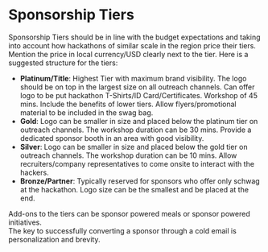 # Sponsorship Tiers

Sponsorship Tiers should be in line with the budget expectations and taking into account how hackathons of similar scale in the region price their tiers. Mention the price in local currency/USD clearly next to the tier. Here is a suggested structure for the tiers:  


* **Platinum/Title**: Highest Tier with maximum brand visibility. The logo should be on top in the largest size on all outreach channels. Can offer logo to be put hackathon T-Shirts/ID Card/Certificates. Workshop of 45 mins. Include the benefits of lower tiers. Allow flyers/promotional material to be included in the swag bag.
* **Gold**: Logo can be smaller in size and placed below the platinum tier on outreach channels. The workshop duration can be 30 mins. Provide a dedicated sponsor booth in an area with good visibility. 
* **Silver**: Logo can be smaller in size and placed below the gold tier on outreach channels. The workshop duration can be 10 mins. Allow recruiters/company representatives to come onsite to interact with the hackers. 
* **Bronze/Partner**: Typically reserved for sponsors who offer only schwag at the hackathon. Logo size can be the smallest and be placed at the end. 

  
Add-ons to the tiers can be sponsor powered meals or sponsor powered initiatives.  
The key to successfully converting a sponsor through a cold email is personalization and brevity.

